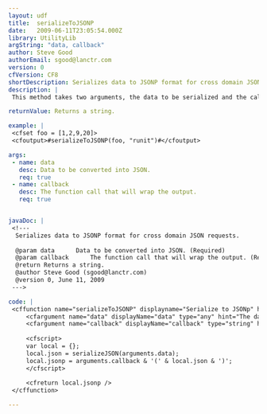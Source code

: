 ```yaml
---
layout: udf
title:  serializeToJSONP
date:   2009-06-11T23:05:54.000Z
library: UtilityLib
argString: "data, callback"
author: Steve Good
authorEmail: sgood@lanctr.com
version: 0
cfVersion: CF8
shortDescription: Serializes data to JSONP format for cross domain JSON requests.
description: |
 This method takes two arguments, the data to be serialized and the callback in which to wrap the data. It then serializes the data and wraps it with the callback in JSONP format. This allows javascript to make cross domain requests.  I will extend my facade CFCs from a base CFC that contains this method so I can call it internally.

returnValue: Returns a string.

example: |
 <cfset foo = [1,2,9,20]>
 <cfoutput>#serializeToJSONP(foo, "runit")#</cfoutput>

args:
 - name: data
   desc: Data to be converted into JSON.
   req: true
 - name: callback
   desc: The function call that will wrap the output.
   req: true


javaDoc: |
 <!---
  Serializes data to JSONP format for cross domain JSON requests.
  
  @param data      Data to be converted into JSON. (Required)
  @param callback      The function call that will wrap the output. (Required)
  @return Returns a string. 
  @author Steve Good (sgood@lanctr.com) 
  @version 0, June 11, 2009 
 --->

code: |
 <cffunction name="serializeToJSONP" displayname="Serialize to JSONp" hint="Serializes supplied data in JSONp format" output="false" returntype="any">
     <cfargument name="data" displayName="data" type="any" hint="The data to serialize" required="true" />
     <cfargument name="callback" displayName="callback" type="string" hint="the jsonp callback to use" required="true" />
     
     <cfscript>
     var local = {};
     local.json = serializeJSON(arguments.data);
     local.jsonp = arguments.callback & '(' & local.json & ')';
     </cfscript>
     
     <cfreturn local.jsonp />
 </cffunction>

---
```


